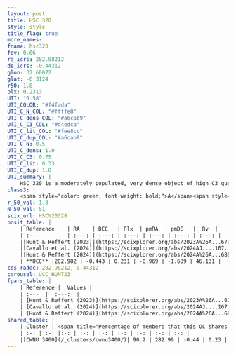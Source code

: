 ```yaml
---
layout: post
title: HSC 320
style: style
title_flag: true
more_names: 
fname: hsc320
fov: 0.06
ra_icrs: 282.98212
de_icrs: -0.44312
glon: 32.60072
glat: -0.3124
r50: 1.8
plx: 0.2313
UTI: "0.58"
UTI_COLOR: "#f4fada"
UTI_C_N_COL: "#ffffe8"
UTI_C_dens_COL: "#a6cab9"
UTI_C_C3_COL: "#d4edca"
UTI_C_lit_COL: "#fee8cc"
UTI_C_dup_COL: "#a6cab9"
UTI_C_N: 0.5
UTI_C_dens: 1.0
UTI_C_C3: 0.75
UTI_C_lit: 0.33
UTI_C_dup: 1.0
UTI_summary: |
    HSC 320 is a moderately populated, very dense object of high C3 quality. It was recently reported in the literature. This object shares a large percentage of members with a later reported entry.
class3: |
    <span style="color: green; font-weight: bold;">A</span><span style="color: #FFC300; font-weight: bold;">B</span>
r_50_val: 1.8
N_50_val: 51
scix_url: HSC%20320
posit_table: |
    | Reference    | RA    | DEC   | Plx  | pmRA  | pmDE   |  Rv  |
    | :---         | :---: | :---: | :---: | :---: | :---: | :---: |
    |[Hunt & Reffert (2023)](https://scixplorer.org/abs/2023A%26A...673A.114H) | 282.977 | -0.437 | 0.239 | -0.973 | -1.697 | 45.282 |
    |[Cavallo et al. (2024)](https://scixplorer.org/abs/2024AJ....167...12C) | 282.984 | -0.443 | 0.244 | -- | -- | -- |
    |[Hunt & Reffert (2024)](https://scixplorer.org/abs/2024A%26A...686A..42H) | 282.977 | -0.437 | 0.239 | -0.973 | -1.697 | 45.282 |
    | **UCC** |282.982 | -0.443 | 0.231 | -0.969 | -1.689 | 46.131 | 
cds_radec: 282.98212,-0.44312
carousel: UCC_HUNT23
fpars_table: |
    | Reference |  Values |
    | :---  |  :---:  |
    | [Hunt & Reffert (2023)](https://scixplorer.org/abs/2023A%26A...673A.114H) | `AV50=5.099, diffAV50=2.805, MOD50=12.741, logAge50=8.192` |
    | [Cavallo et al. (2024)](https://scixplorer.org/abs/2024AJ....167...12C) | `AV50=5.26, dMod50=12.23, logAge50=8.25, [Fe/H]50=-0.48` |
    | [Hunt & Reffert (2024)](https://scixplorer.org/abs/2024A%26A...686A..42H) | `MassJ=2021.44` |
shared_table: |
    | Cluster | <span title="Percentage of members that this OC shares with the ones listed">%</span>   | RA   | DEC   | Plx   | pmRA  | pmDE  | Rv | UTI |
    | :-: | :-: |:-: | :-: | :-: | :-: | :-: | :-: | :-: |
    |[CWNU 3400](/_clusters/cwnu3400/)| 90.2 | 282.99 | -0.44 | 0.23 | -0.98 | -1.69 | 46.13 |0.02 |
---
```

